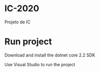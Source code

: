 # IC-2020
Projeto de IC

# Run project

Download and install the dotnet core 2.2 SDK

Use Visual Studio to run the project
